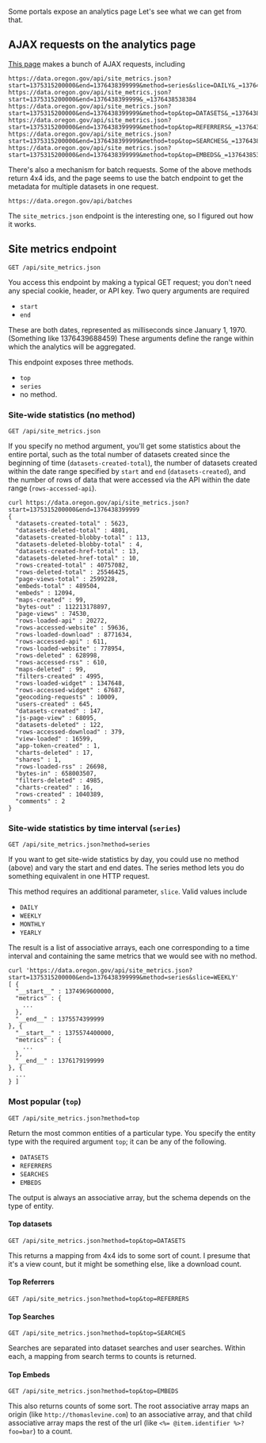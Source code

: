 Some portals expose an analytics page
Let's see what we can get from that.

## AJAX requests on the analytics page
[This page](https://data.oregon.gov/analytics) makes a bunch
of AJAX requests, including

    https://data.oregon.gov/api/site_metrics.json?start=1375315200000&end=1376438399999&method=series&slice=DAILY&_=1376438538377
    https://data.oregon.gov/api/site_metrics.json?start=1375315200000&end=1376438399999&_=1376438538384
    https://data.oregon.gov/api/site_metrics.json?start=1375315200000&end=1376438399999&method=top&top=DATASETS&_=1376438538392
    https://data.oregon.gov/api/site_metrics.json?start=1375315200000&end=1376438399999&method=top&top=REFERRERS&_=1376438538397
    https://data.oregon.gov/api/site_metrics.json?start=1375315200000&end=1376438399999&method=top&top=SEARCHES&_=1376438538402
    https://data.oregon.gov/api/site_metrics.json?start=1375315200000&end=1376438399999&method=top&top=EMBEDS&_=1376438538409

There's also a mechanism for batch requests. Some of the above methods
return 4x4 ids, and the page seems to use the batch endpoint to get the
metadata for multiple datasets in one request.

    https://data.oregon.gov/api/batches

The `site_metrics.json` endpoint is the interesting one,
so I figured out how it works. 

## Site metrics endpoint

    GET /api/site_metrics.json

You access this endpoint by making a typical GET request; you don't need
any special cookie, header, or API key. Two query arguments are required

* `start`
* `end`

These are both dates, represented as milliseconds since January 1, 1970.
(Something like <script>document.write((new Date()).getTime())</script><noscript>1376439688459</noscript>)
These arguments define the range within which the analytics will be aggregated.

This endpoint exposes three methods.

* `top`
* `series`
* no method.

### Site-wide statistics (no method)

    GET /api/site_metrics.json

If you specify no method argument, you'll get some statistics
about the entire portal, such as the total number of datasets
created since the beginning of time (`datasets-created-total`),
the number of datasets created within the date range specified
by `start` and `end` (`datasets-created`), and the number of
rows of data that were accessed via the API within the date
range (`rows-accessed-api`).

    curl https://data.oregon.gov/api/site_metrics.json?start=1375315200000&end=1376438399999
    {
      "datasets-created-total" : 5623,
      "datasets-deleted-total" : 4801,
      "datasets-created-blobby-total" : 113,
      "datasets-deleted-blobby-total" : 4,
      "datasets-created-href-total" : 13,
      "datasets-deleted-href-total" : 10,
      "rows-created-total" : 40757082,
      "rows-deleted-total" : 25546425,
      "page-views-total" : 2599228,
      "embeds-total" : 489504,
      "embeds" : 12094,
      "maps-created" : 99,
      "bytes-out" : 112213178897,
      "page-views" : 74530,
      "rows-loaded-api" : 20272,
      "rows-accessed-website" : 59636,
      "rows-loaded-download" : 8771634,
      "rows-accessed-api" : 611,
      "rows-loaded-website" : 778954,
      "rows-deleted" : 628998,
      "rows-accessed-rss" : 610,
      "maps-deleted" : 99,
      "filters-created" : 4995,
      "rows-loaded-widget" : 1347648,
      "rows-accessed-widget" : 67687,
      "geocoding-requests" : 10009,
      "users-created" : 645,
      "datasets-created" : 147,
      "js-page-view" : 68095,
      "datasets-deleted" : 122,
      "rows-accessed-download" : 379,
      "view-loaded" : 16599,
      "app-token-created" : 1,
      "charts-deleted" : 17,
      "shares" : 1,
      "rows-loaded-rss" : 26698,
      "bytes-in" : 658003507,
      "filters-deleted" : 4985,
      "charts-created" : 16,
      "rows-created" : 1040389,
      "comments" : 2
    }

### Site-wide statistics by time interval (`series`)

    GET /api/site_metrics.json?method=series

If you want to get site-wide statistics by day, you could
use no method (above) and vary the start and end dates.
The series method lets you do something equivalent in one
HTTP request.

This method requires an additional parameter, `slice`.
Valid values include

* `DAILY`
* `WEEKLY`
* `MONTHLY`
* `YEARLY`

The result is a list of associative arrays, each one
corresponding to a time interval and containing the same
metrics that we would see with no method.

    curl 'https://data.oregon.gov/api/site_metrics.json?start=1375315200000&end=1376438399999&method=series&slice=WEEKLY'
    [ {
      "__start__" : 1374969600000,
      "metrics" : {
        ...
      },
      "__end__" : 1375574399999
    }, {
      "__start__" : 1375574400000,
      "metrics" : {
        ...
      },
      "__end__" : 1376179199999
    }, {
      ...
    } ]

### Most popular (`top`)

    GET /api/site_metrics.json?method=top

Return the most common entities of a particular type.
You specify the entity type with the required argument `top`;
it can be any of the following.

* `DATASETS`
* `REFERRERS`
* `SEARCHES`
* `EMBEDS`

The output is always an associative array, but the schema
depends on the type of entity.

#### Top datasets

    GET /api/site_metrics.json?method=top&top=DATASETS

This returns a mapping from 4x4 ids to some sort of count.
I presume that it's a view count, but it might be something
else, like a download count.

#### Top Referrers

    GET /api/site_metrics.json?method=top&top=REFERRERS

#### Top Searches

    GET /api/site_metrics.json?method=top&top=SEARCHES

Searches are separated into dataset searches and user searches.
Within each, a mapping from search terms to counts is returned.

#### Top Embeds

    GET /api/site_metrics.json?method=top&top=EMBEDS

This also returns counts of some sort. The root associative array
maps an origin (like `http://thomaslevine.com`) to an associative
array, and that child associative array maps the rest of the url
(like `<%= @item.identifier %>?foo=bar`) to a count.
